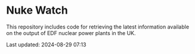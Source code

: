 # Nuke Watch

This repository includes code for retrieving the latest information available on the output of EDF nuclear power plants in the UK.

Last updated: 2024-08-29 07:13
